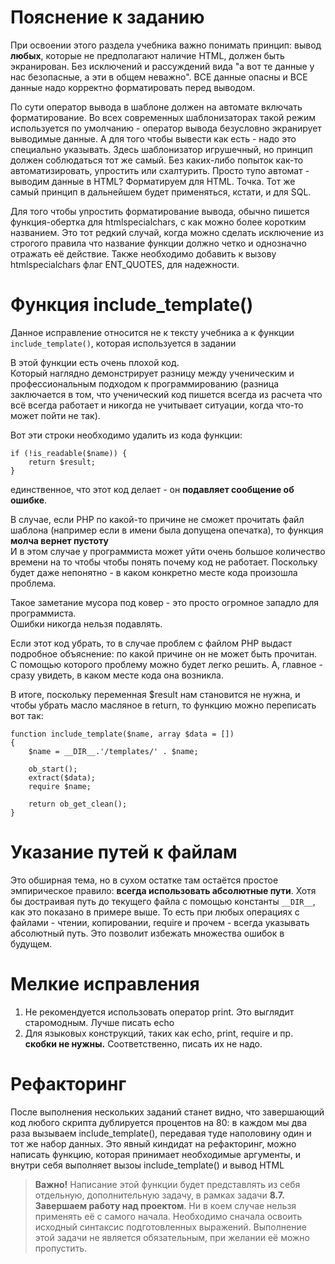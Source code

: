 # Пояснение к заданию

При освоении этого раздела учебника важно понимать принцип: вывод **любых**, которые не предполагают наличие HTML, должен быть экранирован. 
Без исключений и рассуждений вида "а вот те данные у нас безопасные, а эти в общем неважно". ВСЕ данные опасны и ВСЕ данные надо корректно форматировать перед выводом.

По сути оператор вывода в шаблоне должен на автомате включать форматирование. Во всех современных шаблонизаторах такой режим используется по умолчанию - оператор вывода безусловно экранирует выводимые данные. А для того чтобы вывести как есть - надо это специально указывать. 
Здесь шаблонизатор игрушечный, но принцип должен соблюдаться тот же самый.  Без каких-либо попыток как-то автоматизировать, упростить или схалтурить. Просто тупо автомат - выводим данные в HTML? Форматируем для HTML. Точка. 
Тот же самый принцип в дальнейшем будет применяться, кстати, и для SQL.

Для того чтобы упростить форматирование вывода, обычно пишется функция-обертка для htmlspecialchars, с как можно более коротким названием.  Это тот редкий случай, когда можно сделать исключение из строгого правила что название функции должно четко и однозначно отражать её действие. 
Также необходимо добавить к вызову htmlspecialchars флаг ENT_QUOTES, для надежности.

# Функция include_template()

Данное исправление относится не к тексту учебника а к функции `include_template()`, которая используется в задании

В этой функции есть очень плохой код.  
Который наглядно демонстрирует разницу между ученическим и профессиональным подходом к программированию (разница заключается в том, что ученический код пишется всегда из расчета что всё всегда работает и никогда не учитывает ситуации, когда что-то может пойти не так).

Вот эти строки необходимо удалить из кода функции:

    if (!is_readable($name)) {
        return $result;
    }
    
единственное, что этот код делает - он **подавляет сообщение об ошибке**.

В случае, если РНР по какой-то причине не сможет прочитать файл шаблона (например если в имени была допущена опечатка), то функция **молча вернет пустоту**   
И в этом случае у программиста может уйти очень большое количество времени на то чтобы чтобы понять почему код не работает. Поскольку будет даже непонятно - в каком конкретно месте кода произошла проблема.

Такое заметание мусора под ковер - это просто огромное западло для программиста.    
Ошибки никогда нельзя подавлять.

Если этот код убрать, то в случае проблем с файлом РНР выдаст подробное объяснение: по какой причине он не может быть прочитан. 
С помощью которого проблему можно будет легко решить. А, главное - сразу увидеть, в каком месте кода она возникла. 

В итоге, поскольку переменная $result нам становится не нужна, и чтобы убрать масло масляное в return, то функцию можно переписать вот так:

    function include_template($name, array $data = [])
    {
        $name = __DIR__.'/templates/' . $name;

        ob_start();
        extract($data);
        require $name;

        return ob_get_clean();
    }

# Указание путей к файлам

Это обширная тема, но в сухом остатке там остаётся простое эмпирическое правило: **всегда использовать абсолютные пути**. Хотя бы достраивая путь до текущего файла с помощью константы `__DIR__`, как это показано в примере выше.
То есть при любых операциях с файлами - чтении, копировании, require и прочем - всегда указывать абсолютный путь. Это позволит избежать множества ошибок в будущем. 

# Мелкие исправления

1. Не рекомендуется использовать оператор print. Это выглядит старомодным. Лучше писать echo
2. Для языковых конструкций, таких как echo, print, require и пр. **скобки не нужны.** Соответственно, писать их не надо.

# Рефакторинг

После выполнения нескольких заданий станет видно, что завершающий код любого скрипта дублируется процентов на 80: в каждом мы два раза вызываем include_template(), передавая туде наполовину один и тот же набор данных. Это явный киндидат на рефакторинг, можно написать функцию, которая принимает необходимые аргументы, и внутри себя выполняет вызоы include_template() и вывод HTML

> **Важно!** Написание этой функции будет представлять из себя отдельную, дополнительную задачу, в рамках задачи **8.7. Завершаем работу над проектом**.  Ни в коем случае нельзя применять её с самого начала. Необходимо сначала освоить исходный синтаксис подготовленных выражений. Выполнение этой задачи не является обязательным, при желании её можно пропустить. 
